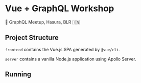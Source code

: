# Vue + GraphQL Workshop
📍 GraphQL Meetup, Hasura, BLR 🇮🇳

## Project Structure

`frontend` contains the Vue.js SPA generated by `@vue/cli`.

`server` contains a vanilla Node.js application using Apollo Server.

## Running
